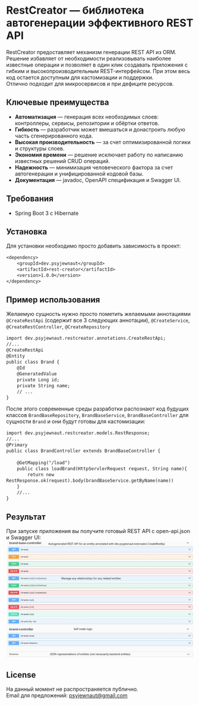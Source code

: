# RestCreator — библиотека автогенерации эффективного REST API

RestCreator предоставляет механизм генерации REST API из ORM.<br>
Решение избавляет от необходимости реализовывать наиболее известные операции и позволяет в один клик создавать приложения с гибким и высокопроизводительным REST-интерфейсом. При этом весь код остается доступным для кастомизации и поддержки.<br>
Отлично подходит для микросервисов и при дефиците ресурсов.

## Ключевые преимущества

- **Автоматизация** — генерация всех необходимых слоев: контроллеры, сервисы, репозитории и обёртки ответов.
- **Гибкость** — разработчик может вмешаться и донастроить любую часть сгенерированного кода.
- **Высокая производительность** — за счет оптимизированной логики и структуры слоев.
- **Экономия времени** — решение исключает работу по написанию известных решений CRUD операций.
- **Надежность** — минимизация человеческого фактора за счет автогенерации и унифицированной кодовой базы.
- **Документация** — javadoc, OpenAPI спецификация и Swagger UI.

## Требования

- Spring Boot 3 с Hibernate

## Установка

Для установки необходимо просто добавить зависимость в проект:

```
<dependency>
    <groupId>dev.psyjewnaut</groupId>
    <artifactId>rest-creator</artifactId>
    <version>1.0.0</version>
</dependency>
```

## Пример использования

Желаемую сущность нужно просто пометить желаемыми аннотациями `@CreateRestApi` (содержит все 3 следующих аннотации), `@CreateService`, `@CreateRestController`, `@CreateRepository`

```
import dev.psyjewnaut.restcreator.annotations.CreateRestApi;
//...
@CreateRestApi
@Entity
public class Brand {
    @Id
    @GeneratedValue
    private Long id;
    private String name;
    // ...
}
```

После этого современные среды разработки распознают код будущих классов `BrandBaseRepository`, `BrandBaseService`, `BrandBaseController` для сущности `Brand` и они будут готовы для кастомизации:

```
import dev.psyjewnaut.restcreator.models.RestResponse;
//...
@Primary
public class BrandController extends BrandBaseController {

    @GetMapping("/load")
    public class loadBrand(HttpServlerRequest request, String name){
        return new RestResponse.ok(request).body(brandBaseService.getByName(name))
    }
    //...
}
```

## Результат

При запуске приложения вы получите готовый REST API с open-api.json и Swagger UI:
<br>
![SwaggerUI](RestCreatorAPI.jpg "Swagger")


## License
На данный момент не распространяется публично.<br>
Email для предложений: psyjewnaut@gmail.com
